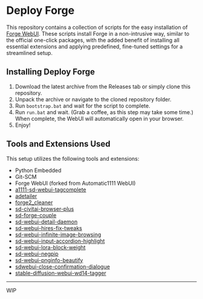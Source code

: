 # Deploy Forge

This repository contains a collection of scripts for the easy installation of [Forge WebUI](https://github.com/lllyasviel/stable-diffusion-webui-forge). These scripts install Forge in a non-intrusive way, similar to the official one-click packages, with the added benefit of installing all essential extensions and applying predefined, fine-tuned settings for a streamlined setup.

## Installing Deploy Forge

1. Download the latest archive from the Releases tab or simply clone this repository.
2. Unpack the archive or navigate to the cloned repository folder.
3. Run `bootstrap.bat` and wait for the script to complete.
4. Run `run.bat` and wait. (Grab a coffee, as this step may take some time.) When complete, the WebUI will automatically open in your browser.
5. Enjoy!

## Tools and Extensions Used

This setup utilizes the following tools and extensions:

- Python Embedded
- Git-SCM
- Forge WebUI (forked from Automatic1111 WebUI)
- [a1111-sd-webui-tagcomplete](https://github.com/DominikDoom/a1111-sd-webui-tagcomplete)
- [adetailer](https://github.com/Bing-su/adetailer)
- [forge2_cleaner](https://github.com/DenOfEquity/forge2_cleaner)
- [sd-civitai-browser-plus](https://github.com/BlafKing/sd-civitai-browser-plus)
- [sd-forge-couple](https://github.com/Haoming02/sd-forge-couple)
- [sd-webui-detail-daemon](https://github.com/muerrilla/sd-webui-detail-daemon)
- [sd-webui-hires-fix-tweaks](https://github.com/w-e-w/sd-webui-hires-fix-tweaks)
- [sd-webui-infinite-image-browsing](https://github.com/zanllp/sd-webui-infinite-image-browsing)
- [sd-webui-input-accordion-highlight](https://github.com/w-e-w/sd-webui-input-accordion-highlight)
- [sd-webui-lora-block-weight](https://github.com/hako-mikan/sd-webui-lora-block-weight)
- [sd-webui-negpip](https://github.com/hako-mikan/sd-webui-negpip)
- [sd-webui-pnginfo-beautify](https://github.com/bluelovers/sd-webui-pnginfo-beautify)
- [sdwebui-close-confirmation-dialogue](https://github.com/w-e-w/sdwebui-close-confirmation-dialogue)
- [stable-diffusion-webui-wd14-tagger](https://github.com/EveKaczmarek/stable-diffusion-webui-wd14-tagger)

---

WIP
